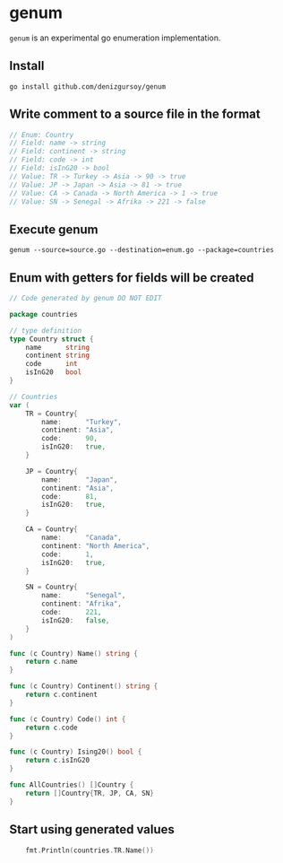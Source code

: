 # genum
`genum` is an experimental go enumeration implementation.

## Install
`go install github.com/denizgursoy/genum`

## Write comment to a source file in the format
```go
// Enum: Country
// Field: name -> string
// Field: continent -> string
// Field: code -> int
// Field: isInG20 -> bool
// Value: TR -> Turkey -> Asia -> 90 -> true
// Value: JP -> Japan -> Asia -> 81 -> true
// Value: CA -> Canada -> North America -> 1 -> true
// Value: SN -> Senegal -> Afrika -> 221 -> false
```

## Execute genum

`genum --source=source.go --destination=enum.go --package=countries`

## Enum with getters for fields will be created

```go
// Code generated by genum DO NOT EDIT

package countries

// type definition
type Country struct {
	name      string
	continent string
	code      int
	isInG20   bool
}

// Countries
var (
	TR = Country{
		name:      "Turkey",
		continent: "Asia",
		code:      90,
		isInG20:   true,
	}

	JP = Country{
		name:      "Japan",
		continent: "Asia",
		code:      81,
		isInG20:   true,
	}

	CA = Country{
		name:      "Canada",
		continent: "North America",
		code:      1,
		isInG20:   true,
	}

	SN = Country{
		name:      "Senegal",
		continent: "Afrika",
		code:      221,
		isInG20:   false,
	}
)

func (c Country) Name() string {
	return c.name
}

func (c Country) Continent() string {
	return c.continent
}

func (c Country) Code() int {
	return c.code
}

func (c Country) Ising20() bool {
	return c.isInG20
}

func AllCountries() []Country {
	return []Country{TR, JP, CA, SN}
}


```

## Start using generated values

```go
    fmt.Println(countries.TR.Name())
```